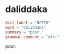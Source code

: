 # daliddaka

``` toml
dict_label = "NCPED"
word = "daliddaka"
summary = "poor."
grammar_comment = "mfn."
```

poor.

